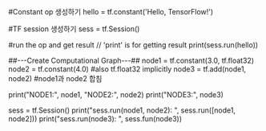 #Constant op 생성하기
hello = tf.constant('Hello, TensorFlow!')

#TF session 생성하기
sess = tf.Session()

#run the op and get result // 'print' is for getting result 
print(sess.run(hello))

##---Create Computational Graph---##
node1 = tf.constant(3.0, tf.float32)
node2 = tf.constant(4.0) #also tf.float32 implicitly
node3 = tf.add(node1, node2) #node1과 node2 합침

print("NODE1:", node1, "NODE2:", node2)
print("NODE3:", node3)

sess = tf.Session()
print("sess.run(node1, node2): ", sess.run([node1, node2]))
print("sess.run(node3): ", sess.fun(node3))
